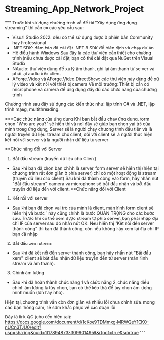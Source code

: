 # Streaming_App_Network_Project
"""
Trước khi sử dụng chương trình về đề tài "Xây dựng ứng dụng streaming" thì cần có các yêu cầu sau:
- Visual Studio 2022: đều có thể sử dụng được ở phiên bản Community hay Professional
- .NET SDK: đảm bảo đã cài đặt .NET 8 SDK để biên dịch và chạy dự án.
- Hệ điều hành Windows
Sau đây là các thư viện cần thiết cho chương trình (nếu chưa được cài đặt, bạn có thể cài đặt qua NuGet trên Visual Studio
- NAudio: thư viện dùng để xử lý âm thanh, ghi lại âm thanh từ server và phát lại audio trên client
- AForge.Video và AForge.Video.DirectShow: các thư viện này dùng để xử lý video và kết nối với thiết bị camera
Về môi trường: Thiết bị cần có microphone và camera để ứng dụng đầy đủ các chức năng của chương trình

Chương trình sau đây sử dụng các kiến thức như: lập trình C# và .NET, lập trình mạng, multithreading.

***Các chức năng của ứng dụng
Khi bạn bắt đầu chạy ứng dụng, form chọn "Who are you?" sẽ hiển thị và nơi đây sẽ giúp bạn chọn vai trò của mình trong ứng dụng, Server sẽ là người chạy chương trình đầu tiên và là người truyền dữ liệu stream cho client, đối với client sẽ là người thực hiện kết nối với server và là người nhận dữ liệu từ server

**Chức năng đối với Server
1. Bắt đầu stream (truyền dữ liệu cho Client)
- Sau khi bạn đã chọn bạn chính là server, form server sẽ hiển thị (hiện tại chương trình rất đơn giản ở phía server) chỉ có một hoạt động là stream (truyền dữ liệu cho client)
Sau khi đã thành công vào form, hãy nhấn nút "Bắt đầu stream", camera và microphone sẽ bắt đầu nhận và bắt đầu truyền dữ liệu đến với client.
**Chức năng đối với Client
1. Kết nối với server
- Sau khi bạn đã chọn vai trò của mình là client, màn hình form client sẽ hiển thị và bước 1 này cũng chính là bước QUAN TRỌNG cho các bước sau. Trước khi có thể xem được stream từ phía server, bạn phải nhập địa chỉ IP của server sau đó nhấn nút OK. Nếu hiển thị "Kết nối đến server thành công" thì bạn đã thành công, còn nếu không hãy xem lại địa chỉ IP bạn đã nhập
2. Bắt đầu xem stream
- Sau khi đã kết nối đến server thành công, bạn hãy nhấn nút "Bắt đầu xem", client sẽ bắt đầu nhận dữ liệu truyền đến từ server (màn hình stream và âm thanh).
3. Chỉnh âm lượng
- Sau khi đã hoàn thành chức năng 1 và chức năng 2, chức năng điều chỉnh âm lượng là tùy chọn, bạn có thể kéo thả để tùy chọn âm lượng mình muốn (lớn hay nhỏ).

Hiện tại, chương trình vẫn còn đơn giản và nhiều lỗi chưa chỉnh sửa, mong các bạn thông cảm, sẽ sớm khắc phục về các đoạn lỗi

Dây là link QC (cho đến hiện tại): https://docs.google.com/document/d/1cKoe9TDMmxg-MRWQeY1CK0-nUCn3TJU0/edit?usp=sharing&ouid=111789487383099014956&rtpof=true&sd=true
"""
